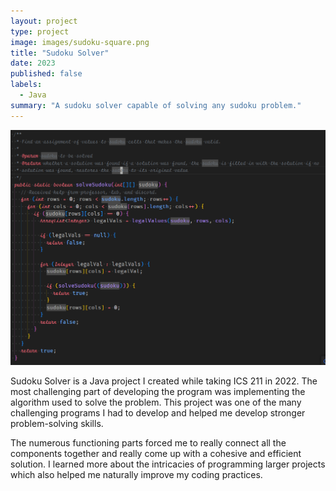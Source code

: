 ```yaml
---
layout: project
type: project
image: images/sudoku-square.png
title: "Sudoku Solver"
date: 2023
published: false
labels:
  - Java
summary: "A sudoku solver capable of solving any sudoku problem."
---
```


<img class="img-fluid" src="../images/sudoku-solver.PNG">

Sudoku Solver is a Java project I created while taking ICS 211 in 2022. The most challenging part of developing the program was implementing the algorithm used to solve the problem. This project was one of the many challenging programs I had to develop and helped me develop stronger problem-solving skills.

The numerous functioning parts forced me to really connect all the components together and really come up with a cohesive and efficient solution. I learned more about the intricacies of programming larger projects which also helped me naturally improve my coding practices.
